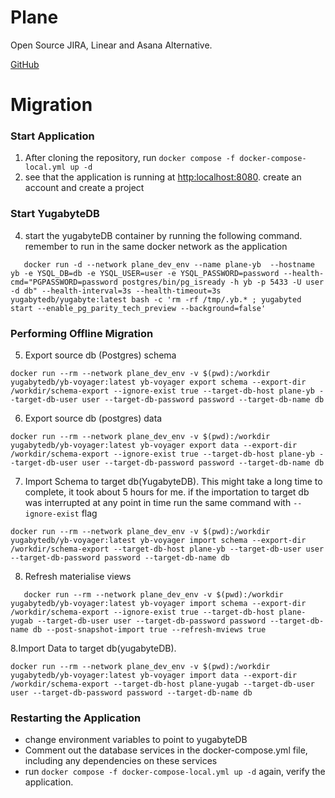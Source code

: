 # Plane

Open Source JIRA, Linear and Asana Alternative.

[GitHub](https://github.com/makeplane/plane)

# Migration

### Start Application
1. After cloning the repository, run `docker compose -f docker-compose-local.yml up -d`
2. see that the application is running at [http:localhost:8080](http://localhost:8080.). create an account and create a project
### Start YugabyteDB
4. start the yugabyteDB container by running the following command. remember to run in the same docker network as the application
```
   docker run -d --network plane_dev_env --name plane-yb  --hostname yb -e YSQL_DB=db -e YSQL_USER=user -e YSQL_PASSWORD=password --health-cmd="PGPASSWORD=password postgres/bin/pg_isready -h yb -p 5433 -U user -d db" --health-interval=3s --health-timeout=3s yugabytedb/yugabyte:latest bash -c 'rm -rf /tmp/.yb.* ; yugabyted start --enable_pg_parity_tech_preview --background=false'
   ```
### Performing Offline Migration
5. Export source db (Postgres) schema
```
docker run --rm --network plane_dev_env -v $(pwd):/workdir yugabytedb/yb-voyager:latest yb-voyager export schema --export-dir /workdir/schema-export --ignore-exist true --target-db-host plane-yb --target-db-user user --target-db-password password --target-db-name db

 ```
6. Export source db (postgres) data
```
docker run --rm --network plane_dev_env -v $(pwd):/workdir yugabytedb/yb-voyager:latest yb-voyager export data --export-dir /workdir/schema-export --ignore-exist true --target-db-host plane-yb --target-db-user user --target-db-password password --target-db-name db

```
7. Import Schema to target db(YugabyteDB). This might take a long time to complete, it took about 5 hours for me. if the importation to target db was interrupted at any point in time run the same command with `--ignore-exist` flag
```
docker run --rm --network plane_dev_env -v $(pwd):/workdir yugabytedb/yb-voyager:latest yb-voyager import schema --export-dir /workdir/schema-export --target-db-host plane-yb --target-db-user user --target-db-password password --target-db-name db 

```
8. Refresh materialise views
   
```
   docker run --rm --network plane_dev_env -v $(pwd):/workdir yugabytedb/yb-voyager:latest yb-voyager import schema --export-dir /workdir/schema-export --ignore-exist true --target-db-host plane-yugab --target-db-user user --target-db-password password --target-db-name db --post-snapshot-import true --refresh-mviews true
```
8.Import Data to target db(yugabyteDB).
```
docker run --rm --network plane_dev_env -v $(pwd):/workdir yugabytedb/yb-voyager:latest yb-voyager import data --export-dir /workdir/schema-export --target-db-host plane-yugab --target-db-user user --target-db-password password --target-db-name db 

```
### Restarting the Application
- change environment variables to point to yugabyteDB
- Comment out the database services in the docker-compose.yml file, including any dependencies on these services
- run `docker compose -f docker-compose-local.yml up -d` again, verify the application.
